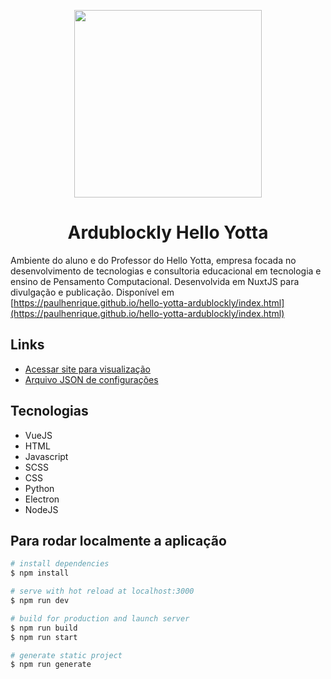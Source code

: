 <p align="center">
  <img src="https://github.com/paulhenrique/hello_yotta_landing/blob/main/assets/img/logo_cyan.png?raw=true" width="300">
  <h1 align="center">Ardublockly Hello Yotta</h1>
</p>

Ambiente do aluno e do Professor do Hello Yotta, empresa focada no desenvolvimento de tecnologias e consultoria educacional em tecnologia e ensino de Pensamento Computacional. Desenvolvida em NuxtJS para divulgação e publicação. Disponível em [https://paulhenrique.github.io/hello-yotta-ardublockly/index.html](https://paulhenrique.github.io/hello-yotta-ardublockly/index.html)

## Links
* [Acessar site para visualização](https://paulhenrique.github.io/hello-yotta-ardublockly/index.html)
* [Arquivo JSON de configurações](https://github.com/paulhenrique/hello-yotta-ardublockly/blob/main/atividades/exemplo_atividades.json)

## Tecnologias 
* VueJS
* HTML
* Javascript
* SCSS
* CSS
* Python
* Electron
* NodeJS

## Para rodar localmente a aplicação

```bash
# install dependencies
$ npm install

# serve with hot reload at localhost:3000
$ npm run dev

# build for production and launch server
$ npm run build
$ npm run start

# generate static project
$ npm run generate
```
